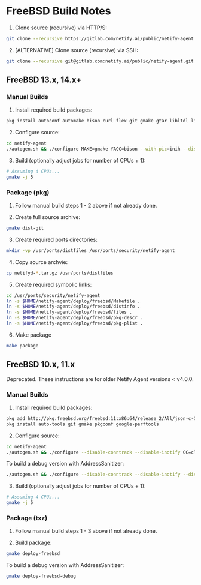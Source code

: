 # FreeBSD Build Notes

1. Clone source (recursive) via HTTP/S:
```sh
git clone --recursive https://gitlab.com/netify.ai/public/netify-agent.git
```

2. [ALTERNATIVE] Clone source (recursive) via SSH:

```sh
git clone --recursive git@gitlab.com:netify.ai/public/netify-agent.git
```

## FreeBSD 13.x, 14.x+

### Manual Builds

1. Install required build packages:
```sh
pkg install autoconf automake bison curl flex git gmake gtar libltdl libpcap libtool pkgconf
```

2. Configure source:

```sh
cd netify-agent
./autogen.sh && ./configure MAKE=gmake YACC=bison --with-pic=inih --disable-libtcmalloc
```

3. Build (optionally adjust jobs for number of CPUs + 1):
```sh
# Assuming 4 CPUs...
gmake -j 5
```

### Package (pkg)

1. Follow manual build steps 1 - 2 above if not already done.

2. Create full source archive:
```sh
gmake dist-git
```

3. Create required ports directories:
```sh
mkdir -vp /usr/ports/distfiles /usr/ports/security/netify-agent
```

4. Copy source archvie:
```sh
cp netifyd-*.tar.gz /usr/ports/distfiles
```

5. Create required symbolic links:
```sh
cd /usr/ports/security/netify-agent
ln -s $HOME/netify-agent/deploy/freebsd/Makefile .
ln -s $HOME/netify-agent/deploy/freebsd/distinfo .
ln -s $HOME/netify-agent/deploy/freebsd/files .
ln -s $HOME/netify-agent/deploy/freebsd/pkg-descr .
ln -s $HOME/netify-agent/deploy/freebsd/pkg-plist .
```

6. Make package
```sh
make package
```

## FreeBSD 10.x, 11.x

Deprecated.  These instructions are for older Netify Agent versions < v4.0.0.

### Manual Builds

1. Install required build packages:
```sh
pkg add http://pkg.freebsd.org/freebsd:11:x86:64/release_2/All/json-c-0.13.txz
pkg install auto-tools git gmake pkgconf google-perftools
```
2. Configure source:

```sh
cd netify-agent
./autogen.sh && ./configure --disable-conntrack --disable-inotify CC=clang CXX=clang++ MAKE=gmake
```
To build a debug version with AddressSanitizer:
```sh
./autogen.sh && ./configure --disable-conntrack --disable-inotify --disable-libtcmalloc CC=clang CXX=clang++ CFLAGS='-O1 -fsanitize=address -fno-omit-frame-pointer' CXXFLAGS='-O1 -fsanitize=address -fno-omit-frame-pointer' MAKE=gmake
```
3. Build (optionally adjust jobs for number of CPUs + 1):
```sh
# Assuming 4 CPUs...
gmake -j 5
```

### Package (txz)

1. Follow manual build steps 1 - 3 above if not already done.

2. Build package:
```sh
gmake deploy-freebsd
```
To build a debug version with AddressSanitizer:
```sh
gmake deploy-freebsd-debug
```
